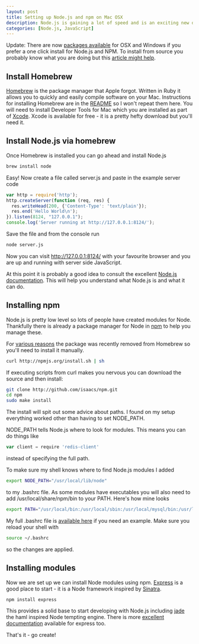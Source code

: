 ```yaml
--- 
layout: post
title: Setting up Node.js and npm on Mac OSX
description: Node.js is gaining a lot of speed and is an exciting new development framework. Here's a quick overview of how to get node.js working on OSX along with npm, the package manager for node. 
categories: [Node.js, JavaScript]
---
```


Update: There are now [packages available][12] for OSX and Windows if you prefer a one click install for Node.js and NPM. To install from source you probably know what you are doing but this [article might help][13]. 

## Install Homebrew

[Homebrew][1] is the package manager that Apple forgot. Written in Ruby it allows you to quickly and easily compile software on your Mac. Instructions for installing Homebrew are in the [README][2] so I won't repeat them here. You will need to install Developer Tools for Mac which you are installed as part of [Xcode][3]. Xcode is available for free - it is a pretty hefty download but you'll need it.

## Install Node.js via homebrew

Once Homebrew is installed you can go ahead and install Node.js

``` bash 
brew install node
```

Easy! Now create a file called server.js and paste in the example server code

``` javascript 
var http = require('http');
http.createServer(function (req, res) {
  res.writeHead(200, {'Content-Type': 'text/plain'});
  res.end('Hello World\n');
}).listen(8124, "127.0.0.1");
console.log('Server running at http://127.0.0.1:8124/');
```

Save the file and from the console run

``` bash 
node server.js
```

Now you can visit http://127.0.0.1:8124/ with your favourite browser and you are up and running with server side JavaScript.

At this point it is probably a good idea to consult the excellent [Node.js documentation][4]. This will help you understand what Node.js is and what it can do. 

## Installing npm

Node.js is pretty low level so lots of people have created modules for Node. Thankfully there is already a package manager for Node in [npm][5] to help you manage these.

For [various reasons][10] the package was recently removed from Homebrew so you'll need to install it manually.

``` bash 
curl http://npmjs.org/install.sh | sh
```

If executing scripts from curl makes you nervous you can download the source and then install:

``` bash 
git clone http://github.com/isaacs/npm.git
cd npm
sudo make install
```

The install will spit out some advice about paths. I found on my setup everything worked other than having to set NODE\_PATH. 

NODE\_PATH tells Node.js where to look for modules. This means you can do things like 

``` javascript 
var client = require 'redis-client'
```

instead of specifying the full path.

To make sure my shell knows where to find Node.js modules I added 

``` bash 
export NODE_PATH="/usr/local/lib/node"
```

to my .bashrc file. As some modules have executables you will also need to add /usr/local/share/npm/bin to your PATH. Here's how mine looks

``` bash 
export PATH="/usr/local/bin:/usr/local/sbin:/usr/local/mysql/bin:/usr/local/share/npm/bin:$PATH"
```

My full .bashrc file is [available here][11] if you need an example. Make sure you reload your shell with 

``` bash 
source ~/.bashrc
```

so the changes are applied.

## Installing modules

Now we are set up we can install Node modules using npm. [Express][6] is a good place to start - it is a Node framework inspired by [Sinatra][7]. 

``` bash 
npm install express
```

This provides a solid base to start developing with Node.js including [jade][8] the haml inspired Node tempting engine. There is more [excellent documentation][9] available for express too.

That's it - go create!

[1]: http://github.com/mxcl/homebrew
[2]: http://github.com/mxcl/homebrew/blob/master/README.md
[3]: http://developer.apple.com/technologies/xcode.html
[4]: http://nodejs.org/api.html
[5]: http://github.com/isaacs/npm
[6]: http://expressjs.com/
[7]: http://www.sinatrarb.com/
[8]: http://jade-lang.com/
[9]: http://expressjs.com/guide.html
[10]: http://blog.izs.me/post/3295261330/on-npm-and-homebrew
[11]: https://github.com/shapeshed/dotfiles/blob/master/bashrc
[12]: http://nodejs.org/#download
[13]: http://shapeshed.com/compiling-nodejs-from-source-on-ubuntu-10-04/
